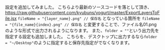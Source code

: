 設定を追加してみました。
こちらより最新のソースコードを落として頂き、
https://raw.githubusercontent.com/kyubuns/yogurt/master/ExportLayersToFile.jsx
`fileName = "{layer_name}.png" // 保存名`
となっている箇所を
`fileName = "{file_name}{index}.png" // 保存名`
と変更することで、ファイル名01.pngのような形式で出力されるようになります。
また、`folder = ""`という出力先を指定する設定も追加しました。
こちらを、デスクトップに出力するなら`folder = "~/Desktop"`のように指定すると保存先指定がでなくなります。
